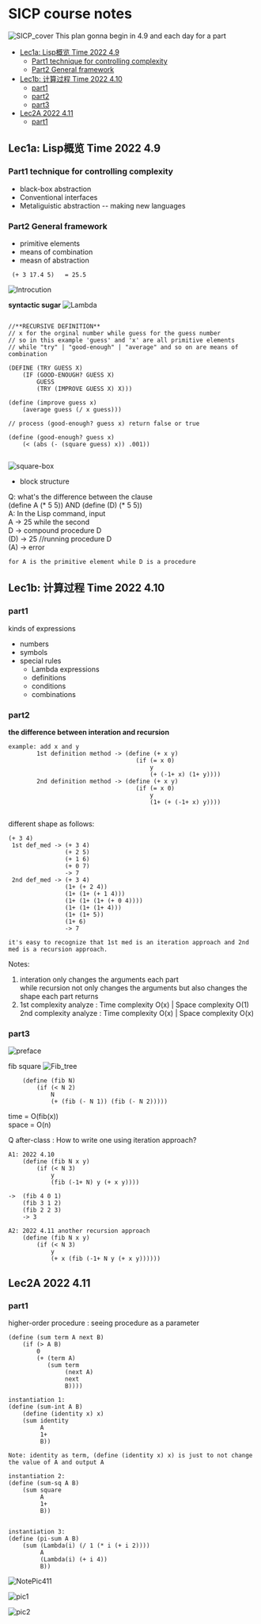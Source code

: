 # SICP course notes
![SICP_cover](./pics/SICP_cover.png)
This plan gonna begin in 4.9 and each day for a part


<!-- vim-markdown-toc Marked -->

* [Lec1a: Lisp概览 Time 2022 4.9](#lec1a:-lisp概览-time-2022-4.9)
    * [Part1 technique for controlling complexity](#part1-technique-for-controlling-complexity)
    * [Part2 General framework](#part2-general-framework)
* [Lec1b: 计算过程 Time 2022 4.10](#lec1b:-计算过程-time-2022-4.10)
    * [part1](#part1)
    * [part2](#part2)
    * [part3](#part3)
* [Lec2A 2022 4.11](#lec2a-2022-4.11)
    * [part1](#part1)

<!-- vim-markdown-toc -->



## Lec1a: Lisp概览 Time 2022 4.9


### Part1 technique for controlling complexity
- black-box abstraction
- Conventional interfaces
- Metaliguistic abstraction -- making new languages

### Part2 General framework
- primitive elements
- means of combination
- measn of abstraction

``` Lisp
 (+ 3 17.4 5)   = 25.5
```

![Introcution](./pics/Introduction.png)

**syntactic sugar** 
![Lambda](./pics/Lambda.png)

``` Lisp

//**RECURSIVE DEFINITION** 
// x for the orginal number while guess for the guess number
// so in this example 'guess' and 'x' are all primitive elements
// while "try" | "good-enough" | "average" and so on are means of combination

(DEFINE (TRY GUESS X)  
    (IF (GOOD-ENOUGH? GUESS X)  
        GUESS  
        (TRY (IMPROVE GUESS X) X)))
        
(define (improve guess x)  
    (average guess (/ x guess)))
    
// process (good-enough? guess x) return false or true

(define (good-enough? guess x)  
    (< (abs (- (square guess) x)) .001))
    
```

![square-box](./pics/square-box.png)
- block structure

Q: what's the difference between the clause  
    (define A (* 5 5)) AND (define (D) (* 5 5))  
A: In the Lisp command, input  
    A -> 25 while the second  
    D -> compound procedure D  
    (D) -> 25 //running procedure D  
    (A) -> error  
      
    for A is the primitive element while D is a procedure  
    
    
## Lec1b: 计算过程 Time 2022 4.10

### part1

kinds of expressions
- numbers
- symbols
- special rules
    - Lambda expressions
    - definitions
    - conditions
    - combinations


### part2

**the difference between interation and recursion** 

```
example: add x and y  
        1st definition method -> (define (+ x y)  
                                    (if (= x 0)  
                                        y  
                                        (+ (-1+ x) (1+ y))))  
        2nd definition method -> (define (+ x y)  
                                    (if (= x 0)  
                                        y  
                                        (1+ (+ (-1+ x) y))))  
                    
```
different shape as follows:
```Lisp
(+ 3 4)
 1st def_med -> (+ 3 4)  
                (+ 2 5)
                (+ 1 6)
                (+ 0 7)
                -> 7
 2nd def_med -> (+ 3 4)
                (1+ (+ 2 4))
                (1+ (1+ (+ 1 4)))
                (1+ (1+ (1+ (+ 0 4))))
                (1+ (1+ (1+ 4)))
                (1+ (1+ 5))
                (1+ 6)
                -> 7

it's easy to recognize that 1st med is an iteration approach and 2nd med is a recursion approach.
```


Notes:  
1. interation only changes the arguments each part  
    while recursion not only changes the arguments but also changes the shape each part returns
2. 1st complexity analyze : Time complexity O(x) | Space complexity O(1)  
   2nd complexity analyze : Time complexity O(x) | Space complexity O(x)


### part3

![preface](./pics/preface.png)

fib square
![Fib_tree](./pics/fib_tree.png)

``` Lisp
    (define (fib N)
        (if (< N 2)
            N
            (+ (fib (- N 1)) (fib (- N 2)))))
```

time = O(fib(x))  
space = O(n)


Q after-class : How to write one using iteration approach?

``` Lisp
A1: 2022 4.10
    (define (fib N x y)
        (if (< N 3)
            y
            (fib (-1+ N) y (+ x y))))

->  (fib 4 0 1)
    (fib 3 1 2)
    (fib 2 2 3)
    -> 3
    
A2: 2022 4.11 another recursion approach
    (define (fib N x y)
        (if (< N 3)
            y
            (+ x (fib (-1+ N y (+ x y))))))
```


## Lec2A 2022 4.11

### part1

higher-order procedure : seeing procedure as a parameter

``` 
(define (sum term A next B)
    (if (> A B)
        0
        (+ (term A)
           (sum term
                (next A)
                next
                B))))
                
instantiation 1:
(define (sum-int A B)
    (define (identity x) x)
    (sum identity
         A
         1+
         B))

Note: identity as term, (define (identity x) x) is just to not change the value of A and output A

instantiation 2:
(define (sum-sq A B)
    (sum square
         A
         1+
         B))


instantiation 3:
(define (pi-sum A B)
    (sum (Lambda(i) (/ 1 (* i (+ i 2))))
         A
         (Lambda(i) (+ i 4))
         B))
```

![NotePic411](./pics/NotePic1.png)

![pic1](./pics/lec31.PNG) 

![pic2](./pics/lec32.PNG) 

